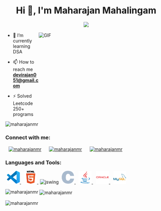    <h1 align="center">Hi 👋, I'm Maharajan Mahalingam </h1>
<p align="center">
        <a href="https://github.com/Maharajan123/readme-typing-svg">
          <img src="https://readme-typing-svg.demolab.com/?lines=ECE %20Student;Passionate %20Java %20Developer;Learning%20new%20things&font=Fira%20Code&center=true&width=440&height=45&color=0000ff&vCenter=true&pause=1000&size=22" /></a>
      </p>
   <img align="right" alt="GIF" src="https://github.com/Maharajn123/Maharajn123/blob/main/hi.gif?raw=true" width="400" height="300" />
    
<!-- - 🔗 This is my [portfolio]()-->
  
 - 🔭 I’m currently learning DSA
   
 - 📫 How to reach me **devirajan051@gmail.com**
 
 - ⚡ Solved Leetcode 250+ programs
   

<p align="left"> <img src="https://komarev.com/ghpvc/?username=Maharajan123&label=Profile%20views&color=0e75b6&style=flat" alt="maharajanmr"/> </p>
    
<h3 align="left">Connect with me:</h3> <p align="left"> <a
        style="padding: 10px"
        href="https://www.linkedin.com/in/maharajanmr/"
        target="blank"
        ><img
          align="center"
          src="https://raw.githubusercontent.com/rahuldkjain/github-profile-readme-generator/master/src/images/icons/Social/linked-in-alt.svg"
          alt="maharajanmr"
          height="30"
          width="40"
      /></a>
      <a
        style="padding: 10px"
        href="https://instagram.com/maharajan_m_r?igshid=MzMyNGUyNmU2YQ=="
        target="blank"
        ><img
          align="center"
          src="https://raw.githubusercontent.com/rahuldkjain/github-profile-readme-generator/master/src/images/icons/Social/instagram.svg"
          alt="maharajanmr"
          height="30"
          width="40"
      /></a>
      <a
        style="padding: 10px"
        href="https://leetcode.com/maharajanmr/"
        target="blank"
        ><img
          align="center"
          src="https://raw.githubusercontent.com/rahuldkjain/github-profile-readme-generator/master/src/images/icons/Social/leet-code.svg"
          alt="maharajanmr"
          height="30"
          width="40"
      /></a>
    </p>
 <h3 align="left">Languages and Tools:</h3>
    <p align="left">
      <a
        style="padding: 5px"
        href="https://www.visualstudio.com/"
        target="_blank"
        rel="noreferrer"
      >
        <img
          src="https://raw.githubusercontent.com/github/explore/80688e429a7d4ef2fca1e82350fe8e3517d3494d/topics/visual-studio-code/visual-studio-code.png"
          alt="VisualStudio Code"
          width="40"
          height="40"
        />
      </a>
      <a
        style="padding: 5px"
        href="https://www.html.com/"
        target="_blank"
        rel="noreferrer"
      >
        <img
          src="https://raw.githubusercontent.com/github/explore/80688e429a7d4ef2fca1e82350fe8e3517d3494d/topics/html/html.png"
          alt="HTML"
          width="40"
          height="40"
        />
      </a>
        <img
          src="https://techhubsolutions.in/wp-content/uploads/2020/05/maxresdefault.jpg" 
          alt="jswing"
          width="40"
          height="40"
        />
      </a>
      <a
        style="padding: 5px"
        href="https://docs.oracle.com/javase/tutorial/uiswing/"
        target="_blank"
        rel="noreferrer"
      >
<!--         <img
          src="https://raw.githubusercontent.com/github/explore/80688e429a7d4ef2fca1e82350fe8e3517d3494d/topics/javascript/javascript.png"
          alt="Javascript"
          width="40"
          height="40"
        />
      </a>
 <a
        style="padding: 5px"
        href="https://www.cprogramming.com/"
        target="_blank"
        rel="noreferrer"
      > -->
        <img
          src="https://raw.githubusercontent.com/devicons/devicon/master/icons/c/c-original.svg"
          alt="c"
          width="40"
          height="40"
        />
      </a>
 <a
        style="padding: 5px"
        href="https://www.java.com"
        target="_blank"
        rel="noreferrer"
      >
        <img
          src="https://raw.githubusercontent.com/devicons/devicon/master/icons/java/java-original.svg"
          alt="java"
          width="40"
          height="40"
        />
      </a>
      <a
        style="padding: 5px"
        href="https://www.oracle.com/"
        target="_blank"
        rel="noreferrer"
      >
        <img
          src="https://raw.githubusercontent.com/devicons/devicon/master/icons/oracle/oracle-original.svg"
          alt="oracle"
          width="40"
          height="40"
        />
      </a>
      <a
        style="padding: 5px"
        href="https://www.python.com/"
        target="_blank"
        rel="noreferrer"
      >
     <!--   <img
          src="https://raw.githubusercontent.com/devicons/devicon/master/icons/python/python-original.svg"
          alt="python"
          width="40"
          height="40"
        />
        <a
          style="padding: 5px"
          href="https://git-scm.com/"
          target="_blank"
          rel="noreferrer"
        >
          <img
            src="https://www.vectorlogo.zone/logos/git-scm/git-scm-icon.svg"
            alt="git"
            width="40"
            height="40"
          />
        </a>
        <a
          style="padding: 5px"
          href="https://www.mysql.com/"
          target="_blank"
          rel="noreferrer"
        >  -->
          <img
            src="https://raw.githubusercontent.com/devicons/devicon/master/icons/mysql/mysql-original-wordmark.svg"
            alt="mysql"
            width="40"
            height="40"
          />
        </a>
      </a>
    </p>
 <p>
      <img
        align="left"
        style="height: 150"
        src="https://github-readme-stats.vercel.app/api/top-langs?username=Maharajan123&show_icons=true&locale=en&layout=compact"
        alt="maharajanmr"
      />
    </p>

<p>
      &nbsp;<img
        align="center"
        src="https://github-readme-stats.vercel.app/api?username=Maharajan123&show_icons=true&locale=en"
        alt="maharajanmr"
      />
    </p>
 <p>
      <img
        align="center"
        src="https://github-readme-streak-stats.herokuapp.com/?user=Maharajan123&"
        alt="maharajanmr"
      />
 </p>
 
